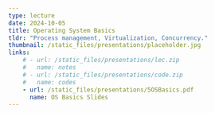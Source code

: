 ```yaml
---
type: lecture
date: 2024-10-05
title: Operating System Basics
tldr: "Process management, Virtualization, Concurrency."
thumbnail: /static_files/presentations/placeholder.jpg
links: 
    # - url: /static_files/presentations/lec.zip
    #   name: notes
    # - url: /static_files/presentations/code.zip
    #   name: codes
    - url: /static_files/presentations/5OSBasics.pdf
      name: OS Basics Slides
---
```

<!-- **Suggested Readings:**
- [Readings 1](http://example.com)
- [Readings 2](http://example.com) -->
